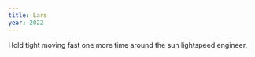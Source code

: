 ```yaml
---
title: Lars
year: 2022
---
```

Hold tight moving fast
one more time around the sun
lightspeed engineer.
